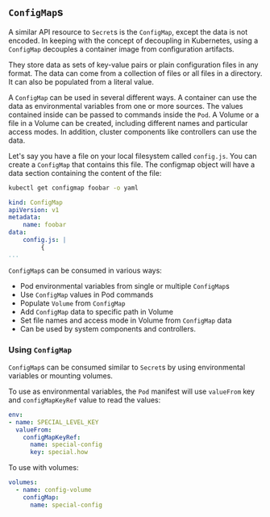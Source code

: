 ## `ConfigMap`s

A similar API resource to `Secret`s is the `ConfigMap`, except the data is not encoded. In keeping with the concept of decoupling in Kubernetes, using a `ConfigMap` decouples a container image from configuration artifacts. 

They store data as sets of key-value pairs or plain configuration files in any format. The data can come from a collection of files or all files in a directory. It can also be populated from a literal value. 

A `ConfigMap` can be used in several different ways. A container can use the data as environmental variables from one or more sources. The values contained inside can be passed to commands inside the `Pod`. A Volume or a file in a Volume can be created, including different names and particular access modes. In addition, cluster components like controllers can use the data.

Let's say you have a file on your local filesystem called `config.js`. You can create a `ConfigMap` that contains this file. The configmap object will have a data section containing the content of the file:

```bash
kubectl get configmap foobar -o yaml
```

```yaml
kind: ConfigMap
apiVersion: v1
metadata:
    name: foobar
data:
    config.js: |
         {
...
```

`ConfigMap`s can be consumed in various ways:

- Pod environmental variables from single or multiple `ConfigMap`s
- Use `ConfigMap` values in Pod commands
- Populate `Volume` from `ConfigMap`
- Add `ConfigMap` data to specific path in Volume
- Set file names and access mode in Volume from `ConfigMap` data
- Can be used by system components and controllers.

### Using `ConfigMap`

`ConfigMap`s can be consumed similar to `Secret`s by using environmental variables or mounting volumes.

To use as environmental variables, the `Pod` manifest will use `valueFrom` key and `configMapKeyRef` value to read the values:

```yaml
env:
- name: SPECIAL_LEVEL_KEY
  valueFrom:
    configMapKeyRef:
      name: special-config
      key: special.how
```

To use with volumes:

```yaml
volumes:
  - name: config-volume
    configMap:
      name: special-config
```


